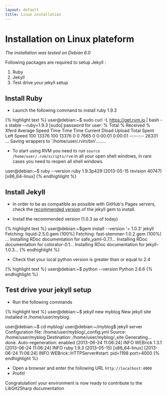 ```yaml
---
layout: default
title: Linux installation
---
```


# Installation on Linux plateform
*The installation was tested on Debian 6.0*

Following packages are required to setup Jekyll :

1. Ruby
1. Jekyll
1. Test drive your jekyll setup

## Install Ruby

- Launch the following command to install ruby 1.9.3

{% highlight text %}
user@debian:~$ sudo curl -L https://get.rvm.io | bash -s stable --ruby=1.9.3
[sudo] password for user:
  % Total    % Received % Xferd  Average Speed   Time    Time     Time  Current
                                 Dload  Upload   Total   Spent    Left  Speed
100 13376  100 13376    0     0   7665      0  0:00:01  0:00:01 --:--:-- 26331
...
Saving wrappers to '/home/user/.rvm/bin'........

  * To start using RVM you need to run `source /home/user/.rvm/scripts/rvm`
    in all your open shell windows, in rare cases you need to reopen all shell windows.

user@debian:~$ ruby --version
ruby 1.9.3p429 (2013-05-15 revision 40747) [x86_64-linux]
{% endhighlight %}

## Install Jekyll

- In order to be as compatible as possible with GitHub's Pages servers, check the [recommended version][1] of the jekyll gem to install.

- Install the recommended version (1.0.3 as of today)

{% highlight text %}
user@debian:~$gem install --version '= 1.0.3' jekyll
Fetching: liquid-2.5.0.gem (100%)
Fetching: fast-stemmer-1.0.2.gem (100%)
...
Installing RDoc documentation for safe_yaml-0.7.1...
Installing RDoc documentation for colorator-0.1...
Installing RDoc documentation for jekyll-1.0.3...
{% endhighlight %}

[1]: https://help.github.com/articles/using-jekyll-with-pages#troubleshooting

- Check that your local python version is greater than or equal to 2.4

{% highlight text %}
user@debian:~$ python --version
Python 2.6.6
{% endhighlight %}

## Test drive your jekyll setup

- Run the following commands

{% highlight text %}
user@debian:~$ jekyll new myblog
New jekyll site installed in /home/user/myblog.

user@debian:~$ cd myblog/
user@debian:~/myblog$ jekyll server
Configuration file: /home/user/myblog/_config.yml
            Source: /home/user/myblog
       Destination: /home/user/myblog/_site
      Generating... done.
 Auto-regeneration: enabled
[2013-06-24 11:06:24] INFO  WEBrick 1.3.1
[2013-06-24 11:06:24] INFO  ruby 1.9.3 (2013-05-15) [x86_64-linux]
[2013-06-24 11:06:24] INFO  WEBrick::HTTPServer#start: pid=1198 port=4000
{% endhighlight %}

- Open a browser and enter the following URL `http://localhost:4000`
- Profit!

Congratulation! your environment is now ready to contribute to the LibGit2Sharp documentation
